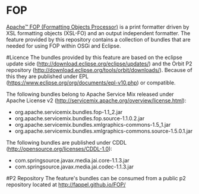 # FOP
[Apache™ FOP (Formatting Objects Processor)](http://xmlgraphics.apache.org/fop/) is a print formatter driven by XSL formatting objects (XSL-FO) and an output independent formatter. The feature provided by this repository contains a collection of bundles that are needed for using FOP within OSGi and Eclipse.

#Licence
The bundles provided by this feature are based on the eclipse update side (http://download.eclipse.org/eclipse/updates/) and the Orbit P2 repository (http://download.eclipse.org/tools/orbit/downloads/). Because of this they are published under EPL (https://www.eclipse.org/org/documents/epl-v10.php) or compatible.

The following bundles belong to Apache Service Mix released under Apache License v2 (http://servicemix.apache.org/overview/license.html):

* org.apache.servicemix.bundles.fop-1.1_2.jar
* org.apache.servicemix.bundles.fop.source-1.1.0.2.jar
* org.apache.servicemix.bundles.xmlgraphics-commons-1.5_1.jar
* org.apache.servicemix.bundles.xmlgraphics-commons.source-1.5.0.1.jar

The following bundles are published under CDDL (http://opensource.org/licenses/CDDL-1.0):

* com.springsource.javax.media.jai.core-1.1.3.jar
* com.springsource.javax.media.jai.codec-1.1.3.jar

#P2 Repository
The feature's bundles can be consumed from a public p2 repository located at
http://fappel.github.io/FOP/

